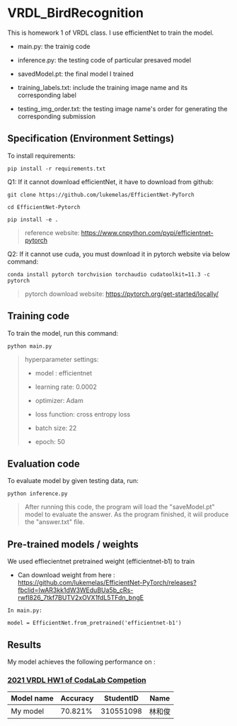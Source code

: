 # VRDL_BirdRecognition

This is homework 1 of VRDL class. I use efficientNet to train the model.

* main.py: the trainig code

* inference.py: the testing code of particular presaved model
 
* savedModel.pt: the final model I trained 

* training_labels.txt: include the training image name and its corresponding label

* testing_img_order.txt: the testing image name's order for generating the corresponding submission


## Specification (Environment Settings)
To install requirements:
```
pip install -r requirements.txt
```


Q1: If it cannot download efficientNet, it have to download from github:

```
git clone https://github.com/lukemelas/EfficientNet-PyTorch

cd EfficientNet-Pytorch

pip install -e .
```

> reference website: https://www.cnpython.com/pypi/efficientnet-pytorch

Q2: If it cannot use cuda, you must download it in pytorch website via below command:

```
conda install pytorch torchvision torchaudio cudatoolkit=11.3 -c pytorch
```

> pytorch download website: https://pytorch.org/get-started/locally/

## Training code
To train the model, run this command:
```
python main.py
```

> hyperparameter settings:
>    
>    - model : efficientnet
>    
>    - learning rate: 0.0002
>    
>    - optimizer: Adam
>      
>    - loss function: cross entropy loss
>    
>    - batch size: 22
>    
>    - epoch: 50 

## Evaluation code
To evaluate model by given testing data, run:
```
python inference.py
```
> After running this code, the program will load the "saveModel.pt" model to evaluate the answer. As the program finished, it wiil produce the "answer.txt" file.

## Pre-trained models / weights
We used effiecientnet pretrained weight (efficientnet-b1) to train
- Can download weight from here : https://github.com/lukemelas/EfficientNet-PyTorch/releases?fbclid=IwAR3kk1dW3WEduBUa5b_cRs-rwfI826_7tkf7BUTV2xOVX1fdL5TFdn_bngE
```
In main.py:

model = EfficientNet.from_pretrained('efficientnet-b1')
```

## Results
My model achieves the following performance on :
### [2021 VRDL HW1 of CodaLab Competion](https://competitions.codalab.org/competitions/35668?secret_key=09789b13-35ec-4928-ac0f-6c86631dda07)
| Model name         | Accuracy  | StudentID | Name  |
| ------------------ |-----------|-----------|-------|
| My model           |  70.821%  | 310551098 | 林和俊 | 
